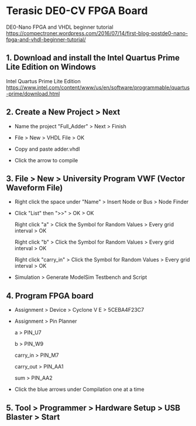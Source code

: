 # Terasic DE0-CV FPGA Board

DE0-Nano FPGA and VHDL beginner tutorial https://compectroner.wordpress.com/2016/07/14/first-blog-postde0-nano-fpga-and-vhdl-beginner-tutorial/

## 1. Download and install the Intel Quartus Prime Lite Edition on Windows

Intel Quartus Prime Lite Edition https://www.intel.com/content/www/us/en/software/programmable/quartus-prime/download.html

## 2. Create a New Project > Next

* Name the project "Full_Adder" > Next > Finish

* File > New > VHDL File > OK

* Copy and paste adder.vhdl

* Click the arrow to compile

## 3. File > New > University Program VWF (Vector Waveform File)

* Right click the space under "Name" > Insert Node or Bus > Node Finder

* Click "List" then ">>" > OK > OK

  Right click "a" > Click the Symbol for Random Values > Every grid interval > OK

  Right click "b" > Click the Symbol for Random Values > Every grid interval > OK

  Right click "carry_in" > Click the Symbol for Random Values > Every grid interval > OK

* Simulation > Generate ModelSim Testbench and Script

## 4. Program FPGA board

* Assignment > Device > Cyclone V E > 5CEBA4F23C7

* Assignment > Pin Planner

  a > PIN_U7

  b > PIN_W9

  carry_in > PIN_M7

  carry_out > PIN_AA1
  
  sum > PIN_AA2
  
* Click the blue arrows under Compilation one at a time

## 5. Tool > Programmer > Hardware Setup > USB Blaster > Start
